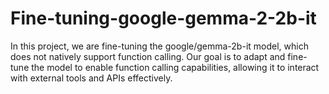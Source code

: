 # Fine-tuning-google-gemma-2-2b-it
In this project, we are fine-tuning the google/gemma-2b-it model, which does not natively support function calling. Our goal is to adapt and fine-tune the model to enable function calling capabilities, allowing it to interact with external tools and APIs effectively.

